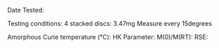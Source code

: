 Date Tested: 

Testing conditions:
4 stacked discs: 3.47mg
Measure every 15degrees

Amorphous Curie temperature (°C): 
HK Parameter:
M(0)/M(RT): 
RSE: 
<!-- PUBLISH STOP -->
